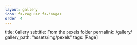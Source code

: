 ```yaml
---
layout: gallery
icon: fa-regular fa-images
order: 4
---
```


title: Gallery
subtitle: From the pexels folder
permalink: /gallery/
gallery_path: "assets/img/pexels"
tags: [Page]